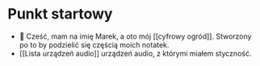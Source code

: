 # Punkt startowy
- 👋 Cześć, mam na imię Marek, a oto mój [[cyfrowy ogród]]. Stworzony po to by podzielić się częścią moich notatek.
- [[Lista urządzeń audio]] urządzeń audio, z którymi miałem styczność.